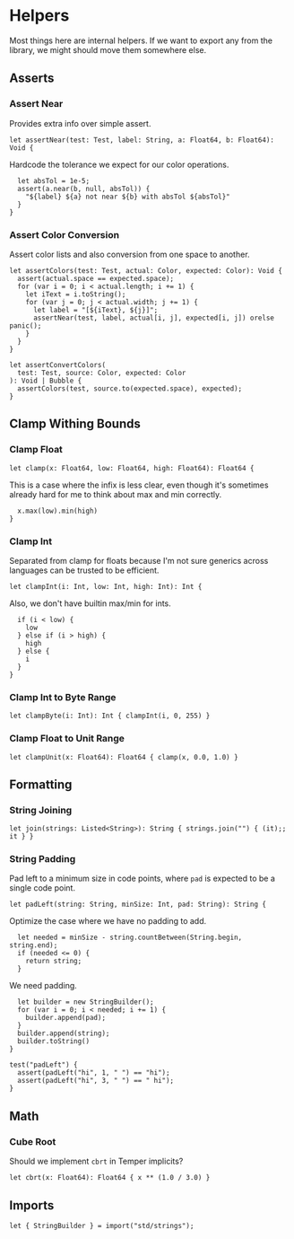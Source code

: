# Helpers

Most things here are internal helpers. If we want to export any from the
library, we might should move them somewhere else.

## Asserts

### Assert Near

Provides extra info over simple assert.

    let assertNear(test: Test, label: String, a: Float64, b: Float64): Void {

Hardcode the tolerance we expect for our color operations.

      let absTol = 1e-5;
      assert(a.near(b, null, absTol)) {
        "${label} ${a} not near ${b} with absTol ${absTol}"
      }
    }

### Assert Color Conversion

Assert color lists and also conversion from one space to another.

    let assertColors(test: Test, actual: Color, expected: Color): Void {
      assert(actual.space == expected.space);
      for (var i = 0; i < actual.length; i += 1) {
        let iText = i.toString();
        for (var j = 0; j < actual.width; j += 1) {
          let label = "[${iText}, ${j}]";
          assertNear(test, label, actual[i, j], expected[i, j]) orelse panic();
        }
      }
    }

    let assertConvertColors(
      test: Test, source: Color, expected: Color
    ): Void | Bubble {
      assertColors(test, source.to(expected.space), expected);
    }

## Clamp Withing Bounds

### Clamp Float

    let clamp(x: Float64, low: Float64, high: Float64): Float64 {

This is a case where the infix is less clear, even though it's sometimes already
hard for me to think about max and min correctly.

      x.max(low).min(high)
    }

### Clamp Int

Separated from clamp for floats because I'm not sure generics across languages
can be trusted to be efficient.

    let clampInt(i: Int, low: Int, high: Int): Int {

Also, we don't have builtin max/min for ints.

      if (i < low) {
        low
      } else if (i > high) {
        high
      } else {
        i
      }
    }

### Clamp Int to Byte Range

    let clampByte(i: Int): Int { clampInt(i, 0, 255) }

### Clamp Float to Unit Range

    let clampUnit(x: Float64): Float64 { clamp(x, 0.0, 1.0) }

## Formatting

### String Joining

    let join(strings: Listed<String>): String { strings.join("") { (it);; it } }

### String Padding

Pad left to a minimum size in code points, where `pad` is expected to be a
single code point.

    let padLeft(string: String, minSize: Int, pad: String): String {

Optimize the case where we have no padding to add.

      let needed = minSize - string.countBetween(String.begin, string.end);
      if (needed <= 0) {
        return string;
      }

We need padding.

      let builder = new StringBuilder();
      for (var i = 0; i < needed; i += 1) {
        builder.append(pad);
      }
      builder.append(string);
      builder.toString()
    }

    test("padLeft") {
      assert(padLeft("hi", 1, " ") == "hi");
      assert(padLeft("hi", 3, " ") == " hi");
    }

## Math

### Cube Root

Should we implement `cbrt` in Temper implicits?

    let cbrt(x: Float64): Float64 { x ** (1.0 / 3.0) }

## Imports

    let { StringBuilder } = import("std/strings");
